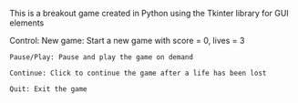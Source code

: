 This is a breakout game created in Python using the Tkinter library for GUI elements

Control:
	New game: Start a new game with score = 0, lives = 3

	Pause/Play: Pause and play the game on demand

	Continue: Click to continue the game after a life has been lost

	Quit: Exit the game